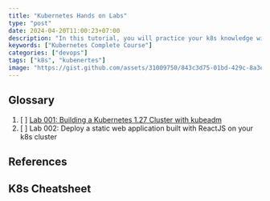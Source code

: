 ```yaml
---
title: "Kubernetes Hands on Labs"
type: "post"
date: 2024-04-20T11:00:23+07:00
description: "In this tutorial, you will practice your k8s knowledge with labs and real world requirements"
keywords: ["Kubernetes Complete Course"]
categories: ["devops"]
tags: ["k8s", "kubenertes"]
image: "https://gist.github.com/assets/31009750/843c3d75-01bd-429c-8a3e-e83fba3c1b54"
---
```


## Glossary

1. [ ] [Lab 001: Building a Kubernetes 1.27 Cluster with kubeadm](./k8s-labs-001-building-a-kubernetes-cluster-with-kubeadm.md)
2. [ ] Lab 002: Deploy a static web application built with ReactJS on your k8s cluster

## References

## K8s Cheatsheet
